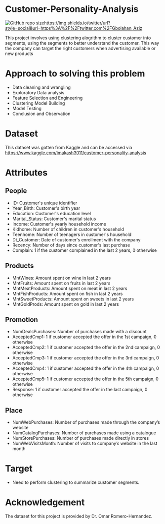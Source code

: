 # Customer-Personality-Analysis
![GitHub repo size](https://img.shields.io/github/repo-size/Gbolahan-Aziz/Customer-Personality-Analysis)https://img.shields.io/twitter/url?style=social&url=https%3A%2F%2Ftwitter.com%2FGbolahan_Aziz

This project involves using clustering alogrithm to cluster customer into segments, using the segments to better understand the customer.
This way the company can target the right customers when advertising available or new products
# Approach to solving this problem
- Data cleaning and wrangling
- Exploratory Data analysis
- Feature Selection and Engineering
- Clustering Model Building
- Model Testing
- Conclusion and Observation
# Dataset
This dataset was gotten from Kaggle and can be accessed via https://www.kaggle.com/imakash3011/customer-personality-analysis


# Attributes

## People
- ID: Customer's unique identifier
- Year_Birth: Customer's birth year
- Education: Customer's education level
- Marital_Status: Customer's marital status
- Income: Customer's yearly household income
- Kidhome: Number of children in customer's household
- Teenhome: Number of teenagers in customer's household
- Dt_Customer: Date of customer's enrollment with the company
- Recency: Number of days since customer's last purchase
- Complain: 1 if the customer complained in the last 2 years, 0 otherwise

## Products

- MntWines: Amount spent on wine in last 2 years
- MntFruits: Amount spent on fruits in last 2 years
- MntMeatProducts: Amount spent on meat in last 2 years
- MntFishProducts: Amount spent on fish in last 2 years
- MntSweetProducts: Amount spent on sweets in last 2 years
- MntGoldProds: Amount spent on gold in last 2 years

## Promotion

- NumDealsPurchases: Number of purchases made with a discount
- AcceptedCmp1: 1 if customer accepted the offer in the 1st campaign, 0 otherwise
- AcceptedCmp2: 1 if customer accepted the offer in the 2nd campaign, 0 otherwise
- AcceptedCmp3: 1 if customer accepted the offer in the 3rd campaign, 0 otherwise
- AcceptedCmp4: 1 if customer accepted the offer in the 4th campaign, 0 otherwise
- AcceptedCmp5: 1 if customer accepted the offer in the 5th campaign, 0 otherwise
- Response: 1 if customer accepted the offer in the last campaign, 0 otherwise

## Place

- NumWebPurchases: Number of purchases made through the company’s website
- NumCatalogPurchases: Number of purchases made using a catalogue
- NumStorePurchases: Number of purchases made directly in stores
- NumWebVisitsMonth: Number of visits to company’s website in the last month

# Target
- Need to perform clustering to summarize customer segments.

# Acknowledgement
The dataset for this project is provided by Dr. Omar Romero-Hernandez.
